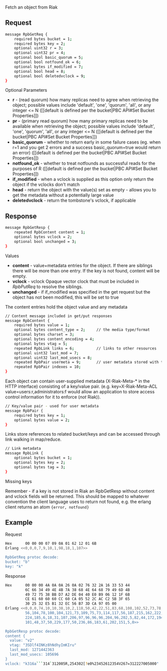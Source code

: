 Fetch an object from Riak

## Request


```bash
message RpbGetReq {
    required bytes bucket = 1;
    required bytes key = 2;
    optional uint32 r = 3;
    optional uint32 pr = 4;
    optional bool basic_quorum = 5;
    optional bool notfound_ok = 6;
    optional bytes if_modified = 7;
    optional bool head = 8;
    optional bool deletedvclock = 9;
}
```


Optional Parameters

* **r** - (read quorum) how many replicas need to agree when retrieving the
object; possible values include 'default', 'one', 'quorum', 'all', or any
integer <= N ([[default is defined per the bucket|PBC API#Set Bucket
Properties]])
* **pr** - (primary read quorum) how many primary replicas need to be available
when retrieving the object; possible values include 'default', 'one', 'quorum',
'all', or any integer <= N ([[default is defined per the bucket|PBC API#Set
Bucket Properties]])
* **basic_quorum** - whether to return early in some failure cases (eg. when r=1
and you get 2 errors and a success basic_quorum=true would return an error)
([[default is defined per the bucket|PBC API#Set Bucket Properties]])
* **notfound_ok** - whether to treat notfounds as successful reads for the
purposes of R ([[default is defined per the bucket|PBC API#Set Bucket
Properties]])
* **if_modified** - when a vclock is supplied as this option only return the
object if the vclocks don't match
* **head** - return the object with the value(s) set as empty - allows you to
get the metadata without a potentially large value
* **deletedvclock** - return the tombstone's vclock, if applicable

## Response


```bash
message RpbGetResp {
    repeated RpbContent content = 1;
    optional bytes vclock = 2;
    optional bool unchanged = 3;
}
```


Values

* **content** - value+metadata entries for the object. If there are siblings
there will be more than one entry. If the key is not found, content will be
empty.
* **vclock** - vclock Opaque vector clock that must be included in *RpbPutReq*
to resolve the siblings.
* **unchanged** - if if_modified was specified in the get request but the object
has not been modified, this will be set to true

The content entries hold the object value and any metadata


```bash
// Content message included in get/put responses
message RpbContent {
    required bytes value = 1;
    optional bytes content_type = 2;     // the media type/format
    optional bytes charset = 3;
    optional bytes content_encoding = 4;
    optional bytes vtag = 5;
    repeated RpbLink links = 6;          // links to other resources
    optional uint32 last_mod = 7;
    optional uint32 last_mod_usecs = 8;
    repeated RpbPair usermeta = 9;       // user metadata stored with the object
    repeated RpbPair indexes = 10;
}
```


Each object can contain user-supplied metadata (X-Riak-Meta-\* in the HTTP
interface) consisting of a key/value pair. (e.g. key=X-Riak-Meta-ACL
value=users:r,administrators:f would allow an application to store access
control information for it to enforce (*not* Riak)).


```bash
// Key/value pair - used for user metadata
message RpbPair {
    required bytes key = 1;
    optional bytes value = 2;
}
```


Links store references to related bucket/keys and can be accessed through link
walking in map/reduce.


```bash
// Link metadata
message RpbLink {
    optional bytes bucket = 1;
    optional bytes key = 2;
    optional bytes tag = 3;
}
```



<div class="note"><div class="title">Missing keys</div>
<p>Remember - if a key is not stored in Riak an RpbGetResp without content and
vclock fields will be returned. This should be mapped to whatever convention the
client language uses to return not found, e.g. the erlang client returns an atom
<code>{error, notfound}</code></p>
</div>


## Example

Request

```bash
Hex      00 00 00 07 09 0A 01 62 12 01 6B
Erlang <<0,0,0,7,9,10,1,98,18,1,107>>

RpbGetReq protoc decode:
bucket: "b"
key: "k"
```


Response

```bash
Hex      00 00 00 4A 0A 0A 26 0A 02 76 32 2A 16 33 53 44
         6C 66 34 49 4E 4B 7A 38 68 4E 64 68 79 49 6D 4B
         49 72 75 38 BB D7 A2 DE 04 40 E0 B9 06 12 1F 6B
         CE 61 60 60 60 CC 60 CA 05 52 2C AC C2 5B 3F 65
         30 25 32 E5 B1 32 EC 56 B7 3D CA 97 05 00
Erlang <<0,0,0,74,10,10,38,10,2,118,50,42,22,51,83,68,108,102,52,73,78,75,122,
         56,104,78,100,104,121,73,109,75,73,114,117,56,187,215,162,222,4,64,
         224,185,6,18,31,107,206,97,96,96,96,204,96,202,5,82,44,172,194,91,63,
         101,48,37,50,229,177,50,236,86,183,61,202,151,5,0>>

RpbGetResp protoc decode:
content {
  value: "v2"
  vtag: "3SDlf4INKz8hNdhyImKIru"
  last_mod: 1271442363
  last_mod_usecs: 105696
}
vclock: "k316a```314`312005R,254302[?e0%23452612354V267=312227005000"
```